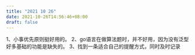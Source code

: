 ```yaml
---
title: "2021 10 26"
date: 2021-10-26T14:56:46+08:00
draft: false
---
```


1、小事优先原则挺好用的。
2、go语言在做算法题时，并不好用，因为没有泛型好多基础的功能是缺失的。
3、找到一条适合自己的提醒方式，同时及时记录


